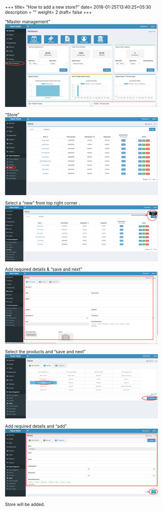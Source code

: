 +++
title= "How to add a new store?"
date= 2018-01-25T13:40:25+05:30
description = ""
weight= 2
draft= false
+++



“Master management”
![How to add a new store?](/images/faq's/how_to_add_a_new_store/go_to_master_management.png)

“Store”
![How to add a new store?](/images/faq's/how_to_add_a_new_store/click_store.png)

Select a “new” from top right corner . 
![How to add a new store?](/images/faq's/how_to_add_a_new_store/click_new_from_right_corner.png)

Add required details & “save and next”
![How to add a new store?](/images/faq's/how_to_add_a_new_store/add_the_required_details.png)

Select the products and “save and next”
![How to add a new store?](/images/faq's/how_to_add_a_new_store/select_product_save_next.png)

Add required details and “add”
![How to add a new store?](/images/faq's/how_to_add_a_new_store/add_the_details_and_add.png)

Store will be added.

